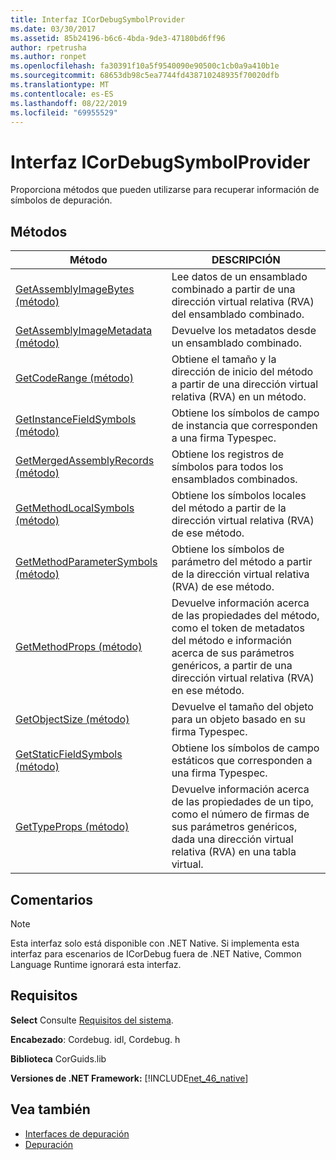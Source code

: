 ```yaml
---
title: Interfaz ICorDebugSymbolProvider
ms.date: 03/30/2017
ms.assetid: 85b24196-b6c6-4bda-9de3-47180bd6ff96
author: rpetrusha
ms.author: ronpet
ms.openlocfilehash: fa30391f10a5f9540090e90500c1cb0a9a410b1e
ms.sourcegitcommit: 68653db98c5ea7744fd438710248935f70020dfb
ms.translationtype: MT
ms.contentlocale: es-ES
ms.lasthandoff: 08/22/2019
ms.locfileid: "69955529"
---
```

# <a name="icordebugsymbolprovider-interface"></a>Interfaz ICorDebugSymbolProvider
Proporciona métodos que pueden utilizarse para recuperar información de símbolos de depuración.  
  
## <a name="methods"></a>Métodos  
  
|Método|DESCRIPCIÓN|  
|------------|-----------------|  
|[GetAssemblyImageBytes (método)](../../../../docs/framework/unmanaged-api/debugging/icordebugsymbolprovider-getassemblyimagebytes-method.md)|Lee datos de un ensamblado combinado a partir de una dirección virtual relativa (RVA) del ensamblado combinado.|  
|[GetAssemblyImageMetadata (método)](../../../../docs/framework/unmanaged-api/debugging/icordebugsymbolprovider-getassemblyimagemetadata-method.md)|Devuelve los metadatos desde un ensamblado combinado.|  
|[GetCodeRange (método)](../../../../docs/framework/unmanaged-api/debugging/icordebugsymbolprovider-getcoderange-method.md)|Obtiene el tamaño y la dirección de inicio del método a partir de una dirección virtual relativa (RVA) en un método.|  
|[GetInstanceFieldSymbols (método)](../../../../docs/framework/unmanaged-api/debugging/icordebugsymbolprovider-getinstancefieldsymbols-method.md)|Obtiene los símbolos de campo de instancia que corresponden a una firma Typespec.|  
|[GetMergedAssemblyRecords (método)](../../../../docs/framework/unmanaged-api/debugging/icordebugsymbolprovider-getmergedassemblyrecords-method.md)|Obtiene los registros de símbolos para todos los ensamblados combinados.|  
|[GetMethodLocalSymbols (método)](../../../../docs/framework/unmanaged-api/debugging/icordebugsymbolprovider-getmethodlocalsymbols-method.md)|Obtiene los símbolos locales del método a partir de la dirección virtual relativa (RVA) de ese método.|  
|[GetMethodParameterSymbols (método)](../../../../docs/framework/unmanaged-api/debugging/icordebugsymbolprovider-getmethodparametersymbols-method.md)|Obtiene los símbolos de parámetro del método a partir de la dirección virtual relativa (RVA) de ese método.|  
|[GetMethodProps (método)](../../../../docs/framework/unmanaged-api/debugging/icordebugsymbolprovider-getmethodprops-method.md)|Devuelve información acerca de las propiedades del método, como el token de metadatos del método e información acerca de sus parámetros genéricos, a partir de una dirección virtual relativa (RVA) en ese método.|  
|[GetObjectSize (método)](../../../../docs/framework/unmanaged-api/debugging/icordebugsymbolprovider-getobjectsize-method.md)|Devuelve el tamaño del objeto para un objeto basado en su firma Typespec.|  
|[GetStaticFieldSymbols (método)](../../../../docs/framework/unmanaged-api/debugging/icordebugsymbolprovider-getstaticfieldsymbols-method.md)|Obtiene los símbolos de campo estáticos que corresponden a una firma Typespec.|  
|[GetTypeProps (método)](../../../../docs/framework/unmanaged-api/debugging/icordebugsymbolprovider-gettypeprops-method.md)|Devuelve información acerca de las propiedades de un tipo, como el número de firmas de sus parámetros genéricos, dada una dirección virtual relativa (RVA) en una tabla virtual.|  
  
## <a name="remarks"></a>Comentarios  
  
> [!NOTE]
> Esta interfaz solo está disponible con .NET Native. Si implementa esta interfaz para escenarios de ICorDebug fuera de .NET Native, Common Language Runtime ignorará esta interfaz.  
  
## <a name="requirements"></a>Requisitos  
 **Select** Consulte [Requisitos del sistema](../../../../docs/framework/get-started/system-requirements.md).  
  
 **Encabezado**: Cordebug. idl, Cordebug. h  
  
 **Biblioteca** CorGuids.lib  
  
 **Versiones de .NET Framework:** [!INCLUDE[net_46_native](../../../../includes/net-46-native-md.md)]  
  
## <a name="see-also"></a>Vea también

- [Interfaces de depuración](../../../../docs/framework/unmanaged-api/debugging/debugging-interfaces.md)
- [Depuración](../../../../docs/framework/unmanaged-api/debugging/index.md)
